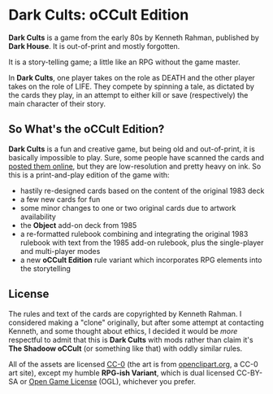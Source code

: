 # Dark Cults: oCCult Edition

**Dark Cults** is a game from the early 80s by Kenneth Rahman, published by **Dark House**. It is out-of-print and mostly forgotten.

It is a story-telling game; a little like an RPG without the game master.

In **Dark Cults**, one player takes on the role as DEATH and the other player takes on the role of LIFE. They compete by spinning a tale, as dictated by the cards they play, in an attempt to either kill or save (respectively) the main character of their story.

## So What's the oCCult Edition?

**Dark Cults** is a fun and creative game, but being old and out-of-print, it is basically impossible to play. Sure, some people have scanned the cards and [posted them online](http://darkcults.homestead.com/), but they are low-resolution and pretty heavy on ink. So this is a print-and-play edition of the game with:

* hastily re-designed cards based on the content of the original 1983 deck
* a few new cards for fun
* some minor changes to one or two original cards due to artwork availability
* the **Object** add-on deck from 1985
* a re-formatted rulebook combining and integrating the
  original 1983 rulebook with text from the 1985 add-on rulebook, plus the
  single-player and multi-player modes
* a new **oCCult Edition** rule variant which incorporates RPG elements into the storytelling


## License

The rules and text of the cards are copyrighted by Kenneth Rahman. I considered making a "clone" originally, but after some attempt at contacting Kenneth, and some thought about ethics, I decided it would be *more* respectful to admit that this is **Dark Cults** with mods rather than claim it's **The Shadoow oCCult** (or something like that) with oddly similar rules.

All of the assets are licensed [CC-0](http://creativecommons.org/publicdomain/zero/1.0) (the art is from [openclipart.org](http://openclipart.org), a CC-0 art site), except my humble **RPG-ish Variant**, which is dual licensed CC-BY-SA or [Open Game License](https://gitlab.com/everylicense/everylicense/raw/master/ogl_openGameLicense/OGLv1.0a.txt) (OGL), whichever you prefer.
